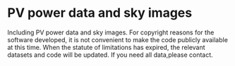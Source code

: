 # PV power data and sky images
Including PV power data and sky images.
For copyright reasons for the software developed, it is not convenient to make the code publicly available at this time. When the statute of limitations has expired, the relevant datasets and code will be updated.
If you need all data,please contact.
